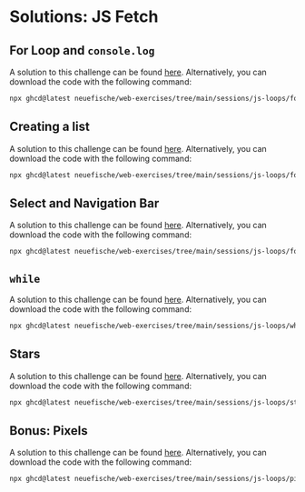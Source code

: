 # Solutions: JS Fetch

## For Loop and `console.log`

A solution to this challenge can be found [here](https://github.com/neuefische/web-exercises/tree/main/sessions/js-loops/for-console_solution). Alternatively, you can download the code with the following command:

```bash
npx ghcd@latest neuefische/web-exercises/tree/main/sessions/js-loops/for-console_solution
```

## Creating a list

A solution to this challenge can be found [here](https://github.com/neuefische/web-exercises/tree/main/sessions/js-loops/forof-list_solution). Alternatively, you can download the code with the following command:

```bash
npx ghcd@latest neuefische/web-exercises/tree/main/sessions/js-loops/forof-list_solution
```

## Select and Navigation Bar

A solution to this challenge can be found [here](https://github.com/neuefische/web-exercises/tree/main/sessions/js-loops/forin-select-nav_solution). Alternatively, you can download the code with the following command:

```bash
npx ghcd@latest neuefische/web-exercises/tree/main/sessions/js-loops/forin-select-nav_solution
```

## `while`

A solution to this challenge can be found [here](https://github.com/neuefische/web-exercises/tree/main/sessions/js-loops/while-random-number_solution). Alternatively, you can download the code with the following command:

```bash
npx ghcd@latest neuefische/web-exercises/tree/main/sessions/js-loops/while-random-number_solution
```

## Stars

A solution to this challenge can be found [here](https://github.com/neuefische/web-exercises/tree/main/sessions/js-loops/stars_solution). Alternatively, you can download the code with the following command:

```bash
npx ghcd@latest neuefische/web-exercises/tree/main/sessions/js-loops/stars_solution
```

## Bonus: Pixels

A solution to this challenge can be found [here](https://github.com/neuefische/web-exercises/tree/main/sessions/js-loops/pixels_solution). Alternatively, you can download the code with the following command:

```bash
npx ghcd@latest neuefische/web-exercises/tree/main/sessions/js-loops/pixels_solution
```
